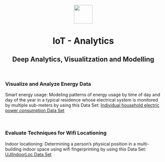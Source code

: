 <p align="center">
  <a href="https://ubiqum.com/programs/data-analytics-and-machine-learning-program/"><img src = "https://scontent-ber1-1.cdninstagram.com/vp/706a70a2cf2361d0b5c0c9335e9d06d1/5D6D4095/t51.2885-19/s320x320/22352400_125994984820756_7444932873942990848_n.jpg?_nc_ht=scontent-ber1-1.cdninstagram.com" width = 60></a>
</p>


<h1 align=center>IoT - Analytics</h1>
<h2 align=center>Deep Analytics, Visualitzation and Modelling</h2>
</p><br></p>

### Visualize and Analyze Energy Data

Smart energy usage: Modeling patterns of energy usage by time of day and day of the year in a typical residence whose electrical system is monitored by multiple sub-meters by using this Data Set: [Individual household electric power consumption Data Set](http://archive.ics.uci.edu/ml/datasets/Individual+household+electric+power+consumption)
</p><br></p>

### Evaluate Techniques for Wifi Locationing

Indoor locationing: Determining a person’s physical position in a multi-building indoor space using wifi fingerprinting by using this Data Set: [UJIIndoorLoc Data Set](http://archive.ics.uci.edu/ml/datasets/UJIIndoorLoc)
</p><br></p>

